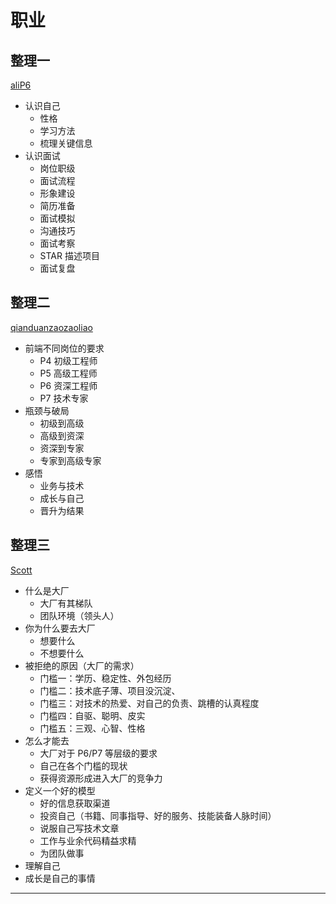 # 职业


## 整理一

[aliP6][aliP6]

- 认识自己
    - 性格
    - 学习方法
    - 梳理关键信息
- 认识面试
    - 岗位职级
    - 面试流程
    - 形象建设
    - 简历准备
    - 面试模拟
    - 沟通技巧
    - 面试考察
    - STAR 描述项目
    - 面试复盘

## 整理二
[qianduanzaozaoliao][qdzzl]

- 前端不同岗位的要求
    - P4 初级工程师
    - P5 高级工程师
    - P6 资深工程师
    - P7 技术专家
- 瓶颈与破局
    - 初级到高级
    - 高级到资深
    - 资深到专家
    - 专家到高级专家
- 感悟
    - 业务与技术
    - 成长与自己
    - 晋升为结果

## 整理三

[Scott][whynot]

- 什么是大厂
    - 大厂有其梯队
    - 团队环境（领头人）
- 你为什么要去大厂
    - 想要什么
    - 不想要什么
- 被拒绝的原因（大厂的需求）
    - 门槛一：学历、稳定性、外包经历
    - 门槛二：技术底子薄、项目没沉淀、
    - 门槛三：对技术的热爱、对自己的负责、跳槽的认真程度
    - 门槛四：自驱、聪明、皮实
    - 门槛五：三观、心智、性格
- 怎么才能去
    - 大厂对于 P6/P7 等层级的要求
    - 自己在各个门槛的现状
    - 获得资源形成进入大厂的竞争力
- 定义一个好的模型
    - 好的信息获取渠道
    - 投资自己（书籍、同事指导、好的服务、技能装备人脉时间）
    - 说服自己写技术文章
    - 工作与业余代码精益求精
    - 为团队做事
- 理解自己
- 成长是自己的事情

---------

[aliP6]: https://www.baidu.com
[qdzzl]: https://www.yuque.com/zaotalk/posts/vgbyaa
[whynot]: https://www.yuque.com/iscott/10/qmrae8